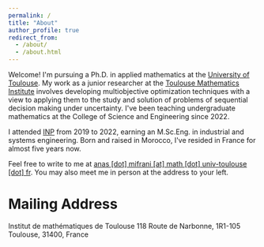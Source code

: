 ```yaml
---
permalink: /
title: "About"
author_profile: true
redirect_from: 
  - /about/
  - /about.html
---
```



Welcome! I'm pursuing a Ph.D. in applied mathematics at the [University of Toulouse](https://en.univ-toulouse.fr/). My work as a junior researcher at the [Toulouse Mathematics Institute](https://math.univ-toulouse.fr/en/) involves developing multiobjective optimization techniques with a view to applying them to the study and solution of problems of sequential decision making under uncertainty. I've been teaching undergraduate mathematics at the College of Science and Engineering since 2022.

I attended [INP](https://www.inp-toulouse.fr/en/index.html) from 2019 to 2022, earning an M.Sc.Eng. in industrial and systems engineering. Born and raised in Morocco, I've resided in France for almost five years now.

Feel free to write to me at <a href="mailto:anas.mifrani@math.univ-toulouse.fr">anas [dot] mifrani [at] math [dot] univ-toulouse [dot] fr</a>. You may also meet me in person at the address to your left.

# Mailing Address

Institut de mathématiques de Toulouse
118 Route de Narbonne, 1R1-105
Toulouse, 31400, France





